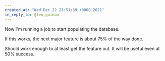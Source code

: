```yaml
---
created_at: "Wed Dec 22 21:51:39 +0000 2021"
in_reply_to: @leo_guinan
---
```


Now I'm running a job to start populating the database. 

If this works, the next major feature is about 75% of the way done. 

Should work enough to at least get the feature out. It will be useful even at 50% success.